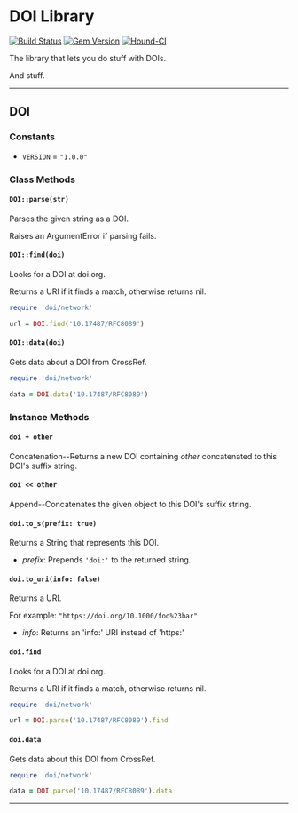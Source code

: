# DOI Library

[![Build Status](https://secure.travis-ci.org/phluid61/libdoi.png)](http://travis-ci.org/phluid61/libdoi)
[![Gem Version](https://badge.fury.io/rb/libdoi.png)](http://badge.fury.io/rb/libdoi)
[![Hound-CI](https://img.shields.io/badge/style%20guide-hound--ci-a873d1.svg)](https://houndci.com/)

The library that lets you do stuff with DOIs.

And stuff.

----

## DOI

### Constants

* `VERSION` = `"1.0.0"`

### Class Methods

#### `DOI::parse(str)`

Parses the given string as a DOI.

Raises an ArgumentError if parsing fails.

#### `DOI::find(doi)`

Looks for a DOI at doi.org.

Returns a URI if it finds a match, otherwise returns nil.

~~~ruby
require 'doi/network'

url = DOI.find('10.17487/RFC8089')
~~~

#### `DOI::data(doi)`

Gets data about a DOI from CrossRef.

~~~ruby
require 'doi/network'

data = DOI.data('10.17487/RFC8089')
~~~

### Instance Methods

#### `doi + other`

Concatenation--Returns a new DOI containing _other_ concatenated to this DOI's suffix string.

#### `doi << other`

Append--Concatenates the given object to this DOI's suffix string.

#### `doi.to_s(prefix: true)`

Returns a String that represents this DOI.

* _prefix_:  Prepends `'doi:'` to the returned string.

#### `doi.to_uri(info: false)`

Returns a URI.

For example: `"https://doi.org/10.1000/foo%23bar"`

* _info_:  Returns an 'info:' URI instead of 'https:'

#### `doi.find`

Looks for a DOI at doi.org.

Returns a URI if it finds a match, otherwise returns nil.

~~~ruby
require 'doi/network'

url = DOI.parse('10.17487/RFC8089').find
~~~

#### `doi.data`

Gets data about this DOI from CrossRef.

~~~ruby
require 'doi/network'

data = DOI.parse('10.17487/RFC8089').data
~~~

----

